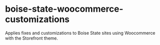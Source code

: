# boise-state-woocommerce-customizations
Applies fixes and customizations to Boise State sites using Woocommerce with the Storefront theme.

